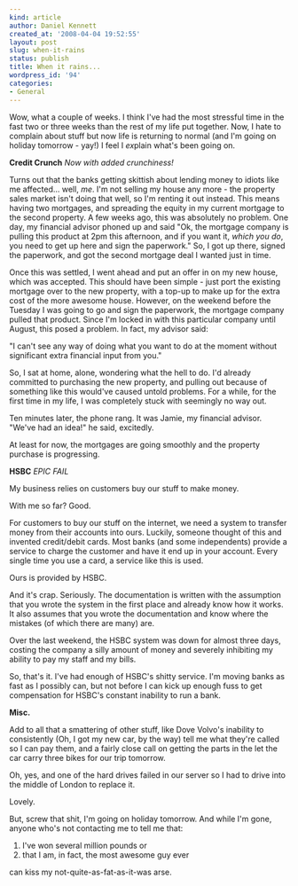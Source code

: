 ```yaml
---
kind: article
author: Daniel Kennett
created_at: '2008-04-04 19:52:55'
layout: post
slug: when-it-rains
status: publish
title: When it rains...
wordpress_id: '94'
categories:
- General
---
```


Wow, what a couple of weeks. I think I've had the most stressful time in the fast two or three weeks than the rest of my life put together. Now, I hate to complain about stuff but now life is returning to normal (and I'm going on holiday tomorrow - yay!) I feel I <em>ex</em>plain what's been going on.

<strong>Credit Crunch</strong> <em>Now with added crunchiness!</em>

Turns out that the banks getting skittish about lending money to idiots like me affected... well, <em>me</em>. I'm not selling my house any more - the property sales market isn't doing that well, so I'm renting it out instead. This means having two mortgages, and spreading the equity in my current mortgage to the second property. A few weeks ago, this was absolutely no problem. One day, my financial advisor phoned up and said "Ok, the mortgage company is pulling this product at 2pm this afternoon, and if you want it, <em>which you do</em>, you need to get up here and sign the paperwork." So, I got up there, signed the paperwork, and got the second mortgage deal I wanted just in time.

Once this was settled, I went ahead and put an offer in on my new house, which was accepted. This should have been simple - just port the existing mortgage over to the new property, with a top-up to make up for the extra cost of the more awesome house. However, on the weekend before the Tuesday I was going to go and sign the paperwork, the mortgage company pulled that product. Since I'm locked in with this particular company until August, this posed a problem. In fact, my advisor said:

"I can't see any way of doing what you want to do at the moment without significant extra financial input from you." 

So, I sat at home, alone, wondering what the hell to do. I'd already committed to purchasing the new property, and pulling out because of something like this would've caused untold problems. For a while, for the first time in my life, I was completely stuck with seemingly no way out. 

<!--more-->

Ten minutes later, the phone rang. It was Jamie, my financial advisor. "We've had an idea!" he said, excitedly.

At least for now, the mortgages are going smoothly and the property purchase is progressing. 

<strong>HSBC</strong> <em>EPIC FAIL</em>

My business relies on customers buy our stuff to make money. 

With me so far? Good.

For customers to buy our stuff on the internet, we need a system to transfer money from their accounts into ours. Luckily, someone thought of this and invented credit/debit cards. Most banks (and some independents) provide a service to charge the customer and have it end up in your account. Every single time you use a card, a service like this is used. 

Ours is provided by HSBC. 

And it's crap. Seriously. The documentation is written with the assumption that you wrote the system in the first place and already know how it works. It also assumes that you wrote the documentation and know where the mistakes (of which there are many) are. 

Over the last weekend, the HSBC system was down for almost three days, costing the company a silly amount of money and severely inhibiting my ability to pay my staff and my bills. 

So, that's it. I've had enough of HSBC's shitty service. I'm moving banks as fast as I possibly can, but not before I can kick up enough fuss to get compensation for HSBC's constant inability to run a bank.

<strong>Misc.</strong>

Add to all that a smattering of other stuff, like Dove Volvo's inability to consistently (Oh, I got my new car, by the way) tell me what they're called so I can pay them, and a fairly close call on getting the parts in the let the car carry three bikes for our trip tomorrow.

Oh, yes, and one of the hard drives failed in our server so I had to drive into the middle of London to replace it. 

Lovely. 

But, screw that shit, I'm going on holiday tomorrow. And while I'm gone, anyone who's not contacting me to tell me that:

1) I've won several million pounds or
2) that I am, in fact, the most awesome guy ever 

can kiss my not-quite-as-fat-as-it-was arse. 